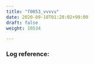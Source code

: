 ```yaml
---
title: "f0053_vvvvv"
date: 2020-09-18T01:28:02+99:00
draft: false
weight: 10534

---
```


### Log reference: <no value>

```

